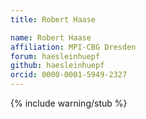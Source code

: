 ```yaml
---
title: Robert Haase

name: Robert Haase
affiliation: MPI-CBG Dresden
forum: haesleinhuepf
github: haesleinhuepf
orcid: 0000-0001-5949-2327
---
```

{% include warning/stub %}

